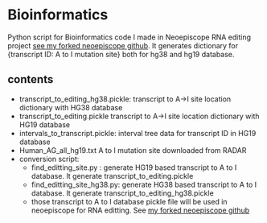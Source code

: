 # Bioinformatics
Python script for Bioinformatics code I made in Neoepiscope RNA editing project [see my forked neoepiscope github](https://github.com/ericjiyun03/neoepiscope). It generates dictionary for {transcript ID: A to I mutation site} both for hg38 and hg19 database.

## contents
- transcript_to_editing_hg38.pickle: transcript to A->I site location dictionary with HG38 database
- transcript_to_editing.pickle transcript to A->I site location dictionary with HG19 database
- intervals_to_transcript.pickle: interval tree data for transcript ID in HG19 database
- Human_AG_all_hg19.txt A to I mutation site downloaded from RADAR
- conversion script:
  - find_editting_site.py : generate HG19 based transcript to A to I database. It generate transcript_to_editing.pickle
  - find_editting_site_hg38.py: generate HG38 based transcript to A to I database. It generate transcript_to_editing_hg38.pickle
  - those transcript to A to I database pickle file will be used in neoepiscope for RNA editting. See [my forked neoepiscope github](https://github.com/ericjiyun03/neoepiscope)

